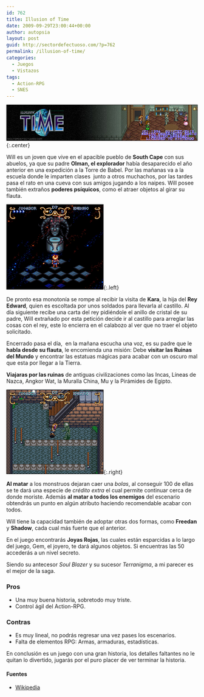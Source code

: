 ```yaml
---
id: 762
title: Illusion of Time
date: 2009-09-29T23:00:44+00:00
author: autopsia
layout: post
guid: http://sectordefectuoso.com/?p=762
permalink: /illusion-of-time/
categories:
  - Juegos
  - Vistazos
tags:
  - Action-RPG
  - SNES
---
```

![Illusion of Time](/assets/images/2009/09/ilusionoftime.jpg){:.center}

Will es un joven que vive en el apacible pueblo de **South Cape** con sus abuelos, ya que su padre **Olman, el explorador** había desaparecido el año anterior en una expedición a la Torre de Babel. Por las mañanas va a la escuela donde le imparten clases  junto a otros muchachos, por las tardes pasa el rato en una cueva con sus amigos jugando a los naipes. Will posee también extraños **poderes psíquicos**, como el atraer objetos al girar su flauta.

<!--more-->

![Illusion of Gaia](/assets/images/2009/09/illusiongaia.png "El Espacio Oscuro, aquí Gaia sanará tus heridas y grabará tu progreso."){:.left}

De pronto esa monotonía se rompe al recibir la visita de **Kara**, la hija del **Rey Edward**, quien es escoltada por unos soldados para llevarla al castillo. Al día siguiente recibe una carta del rey pidiéndole el anillo de cristal de su padre, Will extrañado por esta petición decide ir al castillo para arreglar las cosas con el rey, este lo encierra en el calabozo al ver que no traer el objeto solicitado.

Encerrado pasa el día,  en la mañana escucha una voz, es su padre que le **habla desde su flauta**, le encomienda una misión: Debe **visitar las Ruinas del Mundo** y encontrar las estatuas mágicas para acabar con un oscuro mal que esta por llegar a la Tierra.

**Viajaras por las ruinas** de antiguas civilizaciones como las Incas, Líneas de Nazca, Angkor Wat, la Muralla China, Mu y la Pirámides de Egipto.

![Will luchando contra un esqueleto en el calabozo del Castillo.](/assets/images/2009/09/illusioncalabozo.png "Will luchando contra un esqueleto en el calabozo del Castillo."){:.right}



**Al matar** a los monstruos dejaran caer una _bolas_, al conseguir 100 de ellas se te dará una especie de _crédito extra_ el cual permite continuar cerca de donde moriste. Además **al matar a todos los enemigos** del escenario obtendrás un punto en algún atributo haciendo recomendable acabar con todos.

Will tiene la capacidad también de adoptar otras dos formas, como **Freedan** y **Shadow**, cada cual más fuerte que el anterior.

En el juego encontrarás **Joyas Rojas**, las cuales están esparcidas a lo largo del juego, Gem, el joyero, te dará algunos objetos. Si encuentras las 50 accederás a un nivel secreto.

Siendo su antecesor _Soul Blazer_ y su sucesor _Terranigma_, a mi parecer es el mejor de la saga.

### Pros

  * Una muy buena historia, sobretodo muy triste.
  * Control ágil del Action-RPG.

### Contras

  * Es muy lineal, no podrás regresar una vez pases los escenarios.
  * Falta de elementos RPG: Armas, armaduras, estadísticas.

En conclusión es un juego con una gran historia, los detalles faltantes no le quitan lo divertido, jugarás por el puro placer de ver terminar la historia.

#### Fuentes

- [Wikipedia](http://es.wikipedia.org)

